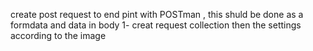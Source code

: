 create post request to end pint with POSTman , this shuld be done as a formdata and data in body
1- creat request collection 
then the settings according to the image
